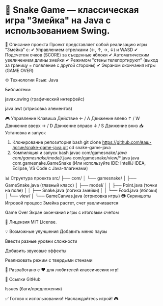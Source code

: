 # 🐍 Snake Game — классическая игра "Змейка" на Java с использованием Swing.

📌 Описание проекта
Проект представляет собой реализацию игры "Змейка" с:
✔ Управлением стрелками (←, ↑, →, ↓) и WASD
✔ Подсчетом очков (SCORE) за съеденные яблоки
✔ Автоматическим увеличением длины змейки
✔ Режимом "стены телепортируют" (выход за границу = появление с другой стороны)
✔ Экраном окончания игры (GAME OVER)

⚙ Технологии
Язык: Java

Библиотеки:

javax.swing (графический интерфейс)

java.awt (отрисовка элементов)

🎮 Управление
Клавиша	Действие
← / A	Движение влево
↑ / W	Движение вверх
→ / D	Движение вправо
↓ / S	Движение вниз
📥 Установка и запуск
1. Клонирование репозитория
bash
git clone https://github.com/ваш-логин/snake-game-java.git
cd snake-game-java
2. Компиляция и запуск
bash
javac com/gamesnake/*.java com/gamesnake/model/*.java com/gamesnake/view/*.java
java com.gamesnake.GameSnake
(Или используйте IDE: IntelliJ IDEA, Eclipse, VS Code с Java-плагинами)

📊 Структура проекта
src/
├── com/
│   └── gamesnake/
│       ├── GameSnake.java          (главный класс)
│       ├── model/
│       │   ├── Point.java          (точки на поле)
│       │   ├── Snake.java          (логика змейки)
│       │   └── Food.java           (яблоки)
│       └── view/
│           └── GameCanvas.java     (отрисовка игры)
📷 Скриншоты
Игровой процесс
Змейка растет, счет увеличивается

Game Over
Экран окончания игры с итоговым счетом

📜 Лицензия
MIT License.

💡 Возможные улучшения
Добавить меню паузы

Ввести разные уровни сложности

Добавить звуковые эффекты

Реализовать режим с твердыми стенами

🚀 Разработано с ❤️ для любителей классических игр!

🔗 Ссылки
GitHub

Issues (баги/предложения)

✅ Готово к использованию! Наслаждайтесь игрой! 🎮
